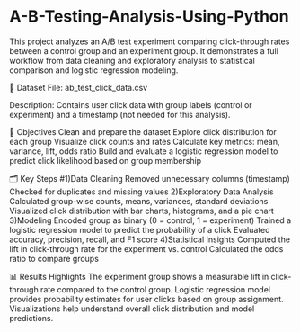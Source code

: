 # A-B-Testing-Analysis-Using-Python
This project analyzes an A/B test experiment comparing click-through rates between a control group and an experiment group. It demonstrates a full workflow from data cleaning and exploratory analysis to statistical comparison and logistic regression modeling.

📂 Dataset
File: ab_test_click_data.csv

Description: Contains user click data with group labels (control or experiment) and a timestamp (not needed for this analysis).

🔑 Objectives
Clean and prepare the dataset
Explore click distribution for each group
Visualize click counts and rates
Calculate key metrics: mean, variance, lift, odds ratio
Build and evaluate a logistic regression model to predict click likelihood based on group membership

🗂️ Key Steps
#1)Data Cleaning
Removed unnecessary columns (timestamp)
Checked for duplicates and missing values
2)Exploratory Data Analysis
Calculated group-wise counts, means, variances, standard deviations
Visualized click distribution with bar charts, histograms, and a pie chart
3)Modeling
Encoded group as binary (0 = control, 1 = experiment)
Trained a logistic regression model to predict the probability of a click
Evaluated accuracy, precision, recall, and F1 score
4)Statistical Insights
Computed the lift in click-through rate for the experiment vs. control
Calculated the odds ratio to compare groups

📊 Results Highlights
The experiment group shows a measurable lift in click-through rate compared to the control group.
Logistic regression model provides probability estimates for user clicks based on group assignment.
Visualizations help understand overall click distribution and model predictions.
